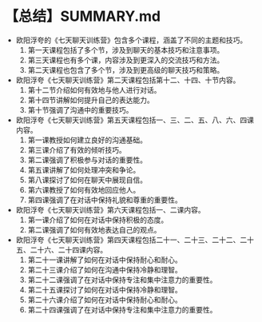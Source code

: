 # 【总结】SUMMARY.md

-   欧阳浮夸的《七天聊天训练营》包含多个课程，涵盖了不同的主题和技巧。
    1.  第一天课程包括了多个节，涉及到聊天的基本技巧和注意事项。
    2.  第三天课程也有多个课，内容涉及到更深入的交流技巧和方法。
    3.  第二天课程也包含了多个节，涉及到更高级的聊天技巧和策略。
-   欧阳浮夸《七天聊天训练营》第二天课程包括第十二、十四、十节内容。
    1.  第十二节介绍如何有效地与他人进行对话。
    2.  第十四节讲解如何提升自己的表达能力。
    3.  第十节强调了沟通中的重要技巧。
-   欧阳浮夸《七天聊天训练营》第五天课程包括一、三、二、五、八、六、四课内容。
    1.  第一课教授如何建立良好的沟通基础。
    2.  第三课介绍了有效的倾听技巧。
    3.  第二课强调了积极参与对话的重要性。
    4.  第五课讲解了如何处理冲突和争论。
    5.  第八课探讨了如何在聊天中展现自信。
    6.  第六课教授了如何有效地回应他人。
    7.  第四课强调了在对话中保持礼貌和尊重的重要性。
-   欧阳浮夸《七天聊天训练营》第六天课程包括一、二课内容。
    1.  第一课介绍了如何在对话中保持积极的态度。
    2.  第二课强调了如何有效地表达自己的观点。
-   欧阳浮夸《七天聊天训练营》第四天课程包括二十一、二十三、二十二、二十五、二十六、二十四课内容。
    1.  第二十一课讲解了如何在对话中保持耐心和耐心。
    2.  第二十三课介绍了如何在沟通中保持冷静和理智。
    3.  第二十二课强调了在对话中保持专注和集中注意力的重要性。
    4.  第二十五课探讨了如何在对话中保持冷静和理智。
    5.  第二十六课介绍了如何在对话中保持耐心和耐心。
    6.  第二十四课强调了在对话中保持专注和集中注意力的重要性。